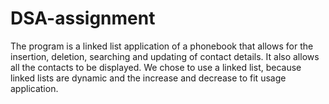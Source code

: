 # DSA-assignment
The program is a linked list application of a phonebook that allows for the insertion, deletion, searching and
updating of contact details. It also allows all the contacts to be displayed. We chose to use a linked list,
because linked lists are dynamic and the increase and decrease to fit usage application.
